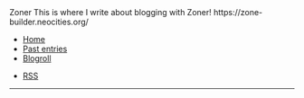 <zone>
<rss-title>Zoner</rss-title>
<rss-description>This is where I write about blogging with Zoner!</rss-description>
<rss-link>https://zone-builder.neocities.org/</rss-link>
</zone>

+ [Home](./index)
+ [Past entries](./archive)
+ [Blogroll](./blogroll)

<!-- -->

+ [RSS](./feed.xml)

---